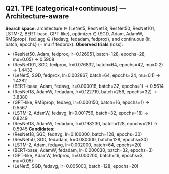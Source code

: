 ## Q21. TPE (categorical+continuous) — Architecture-aware
**Search space**: architecture ∈ {LeNet5, ResNet18, ResNet50, ResNet101, LSTM-2, BERT-base, GPT-like}, optimizer ∈ {SGD, Adam, AdamW, RMSprop}, fed_agg ∈ {fedavg, fedadam, fedprox}, and continuous {lr, batch, epochs} (+ mu if fedprox).
**Observed trials** (loss):
- (ResNet50, Adam, fedprox, lr=0.126951, batch=128, epochs=28, mu=0.05) → 0.5908
- (ResNet101, SGD, fedprox, lr=0.076832, batch=64, epochs=42, mu=0.2) → 1.4432
- (LeNet5, SGD, fedprox, lr=0.002867, batch=64, epochs=24, mu=0.1) → 1.4282
- (BERT-base, Adam, fedavg, lr=0.000018, batch=32, epochs=1) → 0.5614
- (ResNet18, AdamW, fedadam, lr=0.122719, batch=256, epochs=32) → 3.8380
- (GPT-like, RMSprop, fedavg, lr=0.000150, batch=16, epochs=1) → 0.5567
- (LSTM-2, AdamW, fedavg, lr=0.001756, batch=32, epochs=18) → 0.8249
- (ResNet18, AdamW, fedadam, lr=0.198230, batch=128, epochs=28) → 0.5945
**Candidates**:
- (ResNet18, SGD, fedavg, lr=0.100000, batch=128, epochs=30)
- (ResNet50, SGD, fedadam, lr=0.080000, batch=128, epochs=30)
- (LSTM-2, Adam, fedavg, lr=0.002000, batch=64, epochs=20)
- (BERT-base, AdamW, fedadam, lr=0.000030, batch=32, epochs=3)
- (GPT-like, AdamW, fedprox, lr=0.000200, batch=16, epochs=3, mu=0.05)
- (LeNet5, SGD, fedavg, lr=0.005000, batch=128, epochs=20)
